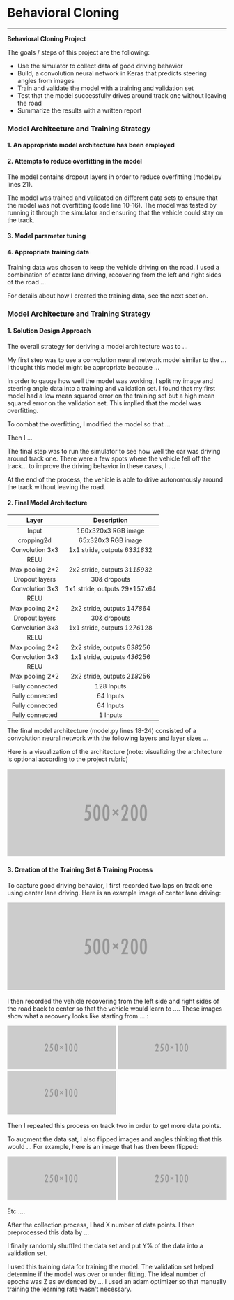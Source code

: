 # Behavioral Cloning

---

**Behavioral Cloning Project**

The goals / steps of this project are the following:
* Use the simulator to collect data of good driving behavior
* Build, a convolution neural network in Keras that predicts steering angles from images
* Train and validate the model with a training and validation set
* Test that the model successfully drives around track one without leaving the road
* Summarize the results with a written report


[//]: # (Image References)

[image1]: ./examples/placeholder.png "Model Visualization"
[image2]: ./examples/placeholder.png "Grayscaling"
[image3]: ./examples/placeholder_small.png "Recovery Image"
[image4]: ./examples/placeholder_small.png "Recovery Image"
[image5]: ./examples/placeholder_small.png "Recovery Image"
[image6]: ./examples/placeholder_small.png "Normal Image"
[image7]: ./examples/placeholder_small.png "Flipped Image"

### Model Architecture and Training Strategy

#### 1. An appropriate model architecture has been employed


#### 2. Attempts to reduce overfitting in the model

The model contains dropout layers in order to reduce overfitting (model.py lines 21). 

The model was trained and validated on different data sets to ensure that the model was not overfitting (code line 10-16). The model was tested by running it through the simulator and ensuring that the vehicle could stay on the track.

#### 3. Model parameter tuning



#### 4. Appropriate training data

Training data was chosen to keep the vehicle driving on the road. I used a combination of center lane driving, recovering from the left and right sides of the road ... 

For details about how I created the training data, see the next section. 

### Model Architecture and Training Strategy

#### 1. Solution Design Approach

The overall strategy for deriving a model architecture was to ...

My first step was to use a convolution neural network model similar to the ... I thought this model might be appropriate because ...

In order to gauge how well the model was working, I split my image and steering angle data into a training and validation set. I found that my first model had a low mean squared error on the training set but a high mean squared error on the validation set. This implied that the model was overfitting. 

To combat the overfitting, I modified the model so that ...

Then I ... 

The final step was to run the simulator to see how well the car was driving around track one. There were a few spots where the vehicle fell off the track... to improve the driving behavior in these cases, I ....

At the end of the process, the vehicle is able to drive autonomously around the track without leaving the road.

#### 2. Final Model Architecture


| Layer         		|     Description	        					| 
|:---------------------:|:---------------------------------------------:| 
| Input         		| 160x320x3 RGB image   							| 
| cropping2d         		| 65x320x3 RGB image   							| 
| Convolution 3x3     	| 1x1 stride, outputs 63*318*32 	|
| RELU					|												|
| Max pooling	2*2       	| 2x2 stride,  outputs 31*159*32 				|
| Dropout layers 		| 30& dropouts       									|
| Convolution 3x3	    | 1x1 stride, outputs 29*157x64  |
| RELU					|												|
| Max pooling	2*2       	| 2x2 stride,  outputs 14*78*64 				|
| Dropout layers 		| 30& dropouts       									|
| Convolution 3x3	    | 1x1 stride, outputs 12*76*128  |
| RELU					|												|
| Max pooling	2*2       	| 2x2 stride,  outputs 6*38*256 				|
| Convolution 3x3	    | 1x1 stride, outputs 4*36*256  |
| RELU					|												|
| Max pooling	2*2       	| 2x2 stride,  outputs 2*18*256 				|
| Fully connected		| 128 Inputs        									|
| Fully connected		| 64 Inputs        									|
| Fully connected		| 64 Inputs        									|
| Fully connected		| 1 Inputs        									|


The final model architecture (model.py lines 18-24) consisted of a convolution neural network with the following layers and layer sizes ...

Here is a visualization of the architecture (note: visualizing the architecture is optional according to the project rubric)

![alt text][image1]

#### 3. Creation of the Training Set & Training Process

To capture good driving behavior, I first recorded two laps on track one using center lane driving. Here is an example image of center lane driving:

![alt text][image2]

I then recorded the vehicle recovering from the left side and right sides of the road back to center so that the vehicle would learn to .... These images show what a recovery looks like starting from ... :

![alt text][image3]
![alt text][image4]
![alt text][image5]

Then I repeated this process on track two in order to get more data points.

To augment the data sat, I also flipped images and angles thinking that this would ... For example, here is an image that has then been flipped:

![alt text][image6]
![alt text][image7]

Etc ....

After the collection process, I had X number of data points. I then preprocessed this data by ...


I finally randomly shuffled the data set and put Y% of the data into a validation set. 

I used this training data for training the model. The validation set helped determine if the model was over or under fitting. The ideal number of epochs was Z as evidenced by ... I used an adam optimizer so that manually training the learning rate wasn't necessary.
